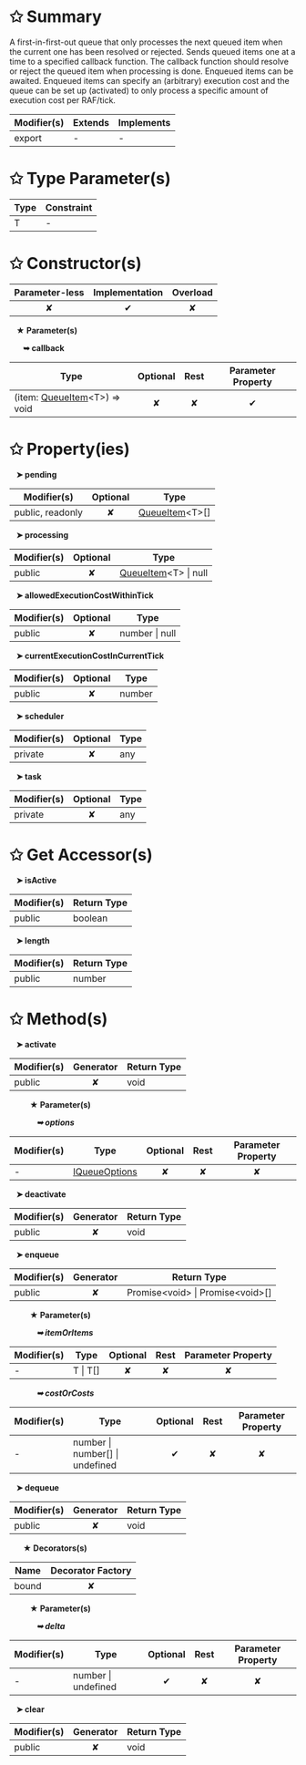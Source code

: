 # &#10025; Summary

A first-in-first-out queue that only processes the next queued item
when the current one has been resolved or rejected. Sends queued items
one at a time to a specified callback function. The callback function
should resolve or reject the queued item when processing is done.
Enqueued items can be awaited. Enqueued items can specify an (arbitrary)
execution cost and the queue can be set up (activated) to only process
a specific amount of execution cost per RAF/tick.

| Modifier(s)                            | Extends                      | Implements                                    |
|----------------------------------------|------------------------------|-----------------------------------------------|
| export | - | - |

# &#10025; Type Parameter(s)

| Type | Constraint |
| ---- | ---------- |
| T    | -          |

# &#10025; Constructor(s)

| Parameter-less                         | Implementation                          | Overload                          |
|:--------------------------------------:|:---------------------------------------:|:---------------------------------:|
| ✘ | ✔ | ✘ |

&nbsp;&nbsp; **&#9733; Parameter(s)**

&nbsp;&nbsp;&nbsp;&nbsp;&nbsp; **&#10149; callback**

| Type                        | Optional                           | Rest                          | Parameter Property                          |
|-----------------------------|:----------------------------------:|:-----------------------------:|:-------------------------------------------:|
| (item: [QueueItem](/router/interface/queue/queueitem.md)&lt;T&gt;) =&gt; void | ✘  | ✘ | ✔ |

# &#10025; Property(ies)

&nbsp;&nbsp; **&#10148; pending**

| Modifier(s)                               | Optional                           | Type                         |
|-------------------------------------------|:----------------------------------:|------------------------------|
| public, readonly | ✘ | [QueueItem](/router/interface/queue/queueitem.md)&lt;T&gt;[] |

&nbsp;&nbsp; **&#10148; processing**

| Modifier(s)                               | Optional                           | Type                         |
|-------------------------------------------|:----------------------------------:|------------------------------|
| public | ✘ | [QueueItem](/router/interface/queue/queueitem.md)&lt;T&gt; &#124; null |

&nbsp;&nbsp; **&#10148; allowedExecutionCostWithinTick**

| Modifier(s)                               | Optional                           | Type                         |
|-------------------------------------------|:----------------------------------:|------------------------------|
| public | ✘ | number &#124; null |

&nbsp;&nbsp; **&#10148; currentExecutionCostInCurrentTick**

| Modifier(s)                               | Optional                           | Type                         |
|-------------------------------------------|:----------------------------------:|------------------------------|
| public | ✘ | number |

&nbsp;&nbsp; **&#10148; scheduler**

| Modifier(s)                               | Optional                           | Type                         |
|-------------------------------------------|:----------------------------------:|------------------------------|
| private | ✘ | any |

&nbsp;&nbsp; **&#10148; task**

| Modifier(s)                               | Optional                           | Type                         |
|-------------------------------------------|:----------------------------------:|------------------------------|
| private | ✘ | any |

# &#10025; Get Accessor(s)

&nbsp;&nbsp; **&#10148; isActive**

| Modifier(s)                              | Return Type                       |
|------------------------------------------|-----------------------------------|
| public | boolean |

&nbsp;&nbsp; **&#10148; length**

| Modifier(s)                              | Return Type                       |
|------------------------------------------|-----------------------------------|
| public | number |

# &#10025; Method(s)

&nbsp;&nbsp; **&#10148; activate**

| Modifier(s)                              | Generator                          | Return Type                       |
|------------------------------------------|:----------------------------------:|-----------------------------------|
| public | ✘ | void |

&nbsp;&nbsp;&nbsp;&nbsp;&nbsp;&nbsp;&nbsp;&nbsp; **&#9733; Parameter(s)**

&nbsp;&nbsp;&nbsp;&nbsp;&nbsp;&nbsp;&nbsp;&nbsp;&nbsp;&nbsp;&nbsp; _**&#10149; options**_

| Modifier(s)                              | Type                        | Optional                           | Rest                          | Parameter Property                          |
|------------------------------------------|-----------------------------|:----------------------------------:|:-----------------------------:|:-------------------------------------------:|
| - | [IQueueOptions](/router/interface/queue/iqueueoptions.md) | ✘  | ✘ | ✘ |

&nbsp;&nbsp; **&#10148; deactivate**

| Modifier(s)                              | Generator                          | Return Type                       |
|------------------------------------------|:----------------------------------:|-----------------------------------|
| public | ✘ | void |

&nbsp;&nbsp; **&#10148; enqueue**

| Modifier(s)                              | Generator                          | Return Type                       |
|------------------------------------------|:----------------------------------:|-----------------------------------|
| public | ✘ | Promise&lt;void&gt; &#124; Promise&lt;void&gt;[] |

&nbsp;&nbsp;&nbsp;&nbsp;&nbsp;&nbsp;&nbsp;&nbsp; **&#9733; Parameter(s)**

&nbsp;&nbsp;&nbsp;&nbsp;&nbsp;&nbsp;&nbsp;&nbsp;&nbsp;&nbsp;&nbsp; _**&#10149; itemOrItems**_

| Modifier(s)                              | Type                        | Optional                           | Rest                          | Parameter Property                          |
|------------------------------------------|-----------------------------|:----------------------------------:|:-----------------------------:|:-------------------------------------------:|
| - | T &#124; T[] | ✘  | ✘ | ✘ |

&nbsp;&nbsp;&nbsp;&nbsp;&nbsp;&nbsp;&nbsp;&nbsp;&nbsp;&nbsp;&nbsp; _**&#10149; costOrCosts**_

| Modifier(s)                              | Type                        | Optional                           | Rest                          | Parameter Property                          |
|------------------------------------------|-----------------------------|:----------------------------------:|:-----------------------------:|:-------------------------------------------:|
| - | number &#124; number[] &#124; undefined | ✔  | ✘ | ✘ |

&nbsp;&nbsp; **&#10148; dequeue**

| Modifier(s)                              | Generator                          | Return Type                       |
|------------------------------------------|:----------------------------------:|-----------------------------------|
| public | ✘ | void |

&nbsp;&nbsp;&nbsp;&nbsp;&nbsp; **&#9733; Decorators(s)**

| Name                                | Decorator Factory                        |
|-------------------------------------|:----------------------------------------:|
| bound | ✘  |

&nbsp;&nbsp;&nbsp;&nbsp;&nbsp;&nbsp;&nbsp;&nbsp; **&#9733; Parameter(s)**

&nbsp;&nbsp;&nbsp;&nbsp;&nbsp;&nbsp;&nbsp;&nbsp;&nbsp;&nbsp;&nbsp; _**&#10149; delta**_

| Modifier(s)                              | Type                        | Optional                           | Rest                          | Parameter Property                          |
|------------------------------------------|-----------------------------|:----------------------------------:|:-----------------------------:|:-------------------------------------------:|
| - | number &#124; undefined | ✔  | ✘ | ✘ |

&nbsp;&nbsp; **&#10148; clear**

| Modifier(s)                              | Generator                          | Return Type                       |
|------------------------------------------|:----------------------------------:|-----------------------------------|
| public | ✘ | void |